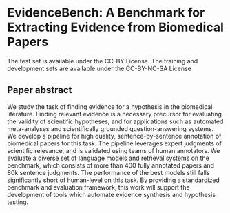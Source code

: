 # EvidenceBench: A Benchmark for Extracting Evidence from Biomedical Papers

The test set is available under the CC-BY License. The training and development sets are available under the CC-BY-NC-SA License

## Paper abstract
We study the task of finding evidence for a hypothesis in the biomedical literature. Finding relevant evidence is a necessary precursor for evaluating the validity of scientific hypotheses, and for applications such as automated meta-analyses and scientifically grounded question-answering systems. We develop a pipeline for high quality, sentence-by-sentence annotation of biomedical papers for this task. The pipeline leverages expert judgments of scientific relevance, and is validated using teams of human annotators. We evaluate a diverse set of language models and retrieval systems on the benchmark, which consists of more than 400 fully annotated papers and 80k sentence judgments. The performance of the best models still falls significantly short of human-level on this task. By providing a standardized benchmark and evaluation framework, this work will support the development of tools which automate evidence synthesis and hypothesis testing. 

